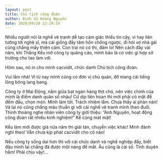 ```yaml
---
layout: post
title: Chủ tịch công đoàn
author: Đinh Vũ Hoàng Nguyên
date: 2020/09/20 22:19:19
---
```


Nhiều người nói là nghề vẽ tranh dễ tạo cảm giác thiếu tin cậy, vì hay liên tưởng tới nghệ sĩ, mà cái giống đấy tâm hồn chổng ngược, đi hỏi vợ nhà gái cũng chẳng mấy thiện cảm. Con trai nó có thì, đâm lo! Nên cách đây vài năm, khi Thắng Kều mở công ty quảng cáo, mình bảo là có việc gì hợp sở trường cho tao làm với.

Hôm sau, nó in cho mình cacvidit, chức danh Chủ tịch công đoàn.

Vui lắm nhé! Vì từ nay mình cũng có đơn vị chủ quản, đỡ mang cái tiếng lông bông lang bang.

Công ty ở Mai Động, nằm giữa bạt ngàn hàng thịt chó, nên việc chính của mình là điểm danh quân số nhậu! Cứ dịp liên hoan thì mới phải có mặt để đếm đầu, chọn món. Mình làm tốt. Trách nhiệm lắm. Chưa thấy ai phàn nàn! Vả lại nó cũng chẳng mâu thuẫn gì với cái nghề vẽ tranh mình theo đuổi. Thỉnh thoảng nghe nhân viên công ty giới thiệu: “Anh Nguyên, hoạt động công đoàn rất nhiều kinh nghiệm!” Kể cũng mát mặt!

Kều làm mới được già nửa năm thì giải tán, chuyển việc khác! Mình đành nghỉ theo! Vẫn chưa kịp phát cacvidit cho cô nào!

Nếu công ty sống dai hơn thì với cái chức danh và nghề nghiệp đấy, biết đâu mình lại chẳng đã được một nàng để mắt. Âu cũng là cái số. Tình duyên hẩm! Phải chịu vậy!...

